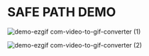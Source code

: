 # SAFE PATH DEMO


![demo-ezgif com-video-to-gif-converter (1)](https://github.com/user-attachments/assets/58f0ba62-02c6-41e2-927f-deea643ce639)

![demo-ezgif com-video-to-gif-converter (2)](https://github.com/user-attachments/assets/718fbf9e-b4c1-47a8-b829-4864640771bd)

